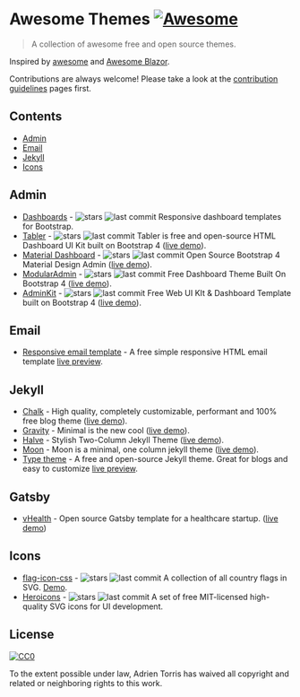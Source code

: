 # Awesome Themes [![Awesome](https://cdn.rawgit.com/sindresorhus/awesome/d7305f38d29fed78fa85652e3a63e154dd8e8829/media/badge.svg)](https://github.com/sindresorhus/awesome)

> A collection of awesome free and open source themes.

Inspired by [awesome](https://github.com/sindresorhus/awesome) and [Awesome Blazor](https://github.com/AdrienTorris/awesome-blazor).

Contributions are always welcome! Please take a look at the [contribution guidelines](https://github.com/AdrienTorris/awesome-themes/blob/master/CONTRIBUTING.md) pages first.

## Contents

- [Admin](#admin)
- [Email](#email)
- [Jekyll](#jekyll)
- [Icons](#icons)

## Admin
* [Dashboards](https://github.com/keen/dashboards) - ![stars](https://img.shields.io/github/stars/keen/dashboards?style=flat-square&cacheSeconds=604800) ![last commit](https://img.shields.io/github/last-commit/keen/dashboards?style=flat-square&cacheSeconds=86400) Responsive dashboard templates for Bootstrap.
* [Tabler](https://github.com/tabler/tabler) - ![stars](https://img.shields.io/github/stars/tabler/tabler?style=flat-square&cacheSeconds=604800) ![last commit](https://img.shields.io/github/last-commit/tabler/tabler?style=flat-square&cacheSeconds=86400) Tabler is free and open-source HTML Dashboard UI Kit built on Bootstrap 4 ([live demo](https://tabler.github.io/)).
* [Material Dashboard](https://github.com/creativetimofficial/material-dashboard) - ![stars](https://img.shields.io/github/stars/creativetimofficial/material-dashboard?style=flat-square&cacheSeconds=604800) ![last commit](https://img.shields.io/github/last-commit/creativetimofficial/material-dashboard?style=flat-square&cacheSeconds=86400) Open Source Bootstrap 4 Material Design Admin ([live demo](https://demos.creative-tim.com/material-dashboard/examples/dashboard.html)).
* [ModularAdmin](https://github.com/modularcode/modular-admin-html) - ![stars](https://img.shields.io/github/stars/modularcode/modular-admin-html?style=flat-square&cacheSeconds=604800) ![last commit](https://img.shields.io/github/last-commit/modularcode/modular-admin-html?style=flat-square&cacheSeconds=86400) Free Dashboard Theme Built On Bootstrap 4 ([live demo](https://modularcode.io/modular-admin-html/)).
* [AdminKit](https://github.com/adminkit/adminkit) - ![stars](https://img.shields.io/github/stars/adminkit/adminkit?style=flat-square&cacheSeconds=604800) ![last commit](https://img.shields.io/github/last-commit/adminkit/adminkit?style=flat-square&cacheSeconds=86400) Free Web UI KIt & Dashboard Template built on Bootstrap 4 ([live demo](https://demo.adminkit.io/)).

## Email
* [Responsive email template](https://github.com/leemunroe/responsive-html-email-template) - A free simple responsive HTML email template [live preview](http://leemunroe.github.io/responsive-html-email-template/email.html).

## Jekyll
* [Chalk](https://github.com/nielsenramon/chalk) - High quality, completely customizable, performant and 100% free blog theme ([live demo](http://chalk.nielsenramon.com/)).
* [Gravity](https://github.com/hemangsk/Gravity) - Minimal is the new cool ([live demo](http://hemangsk.github.io/Gravity/)).
* [Halve](https://github.com/TaylanTatli/Halve) - Stylish Two-Column Jekyll Theme ([live demo](https://taylantatli.github.io/Halve/)).
* [Moon](https://github.com/TaylanTatli/Moon) - Moon is a minimal, one column jekyll theme ([live demo](https://taylantatli.github.io/Moon/)).
* [Type theme](https://github.com/rohanchandra/type-theme) - A free and open-source Jekyll theme. Great for blogs and easy to customize [live preview](https://rohanchandra.github.io/type-theme/).

## Gatsby
* [vHealth](https://github.com/shantanu-deshmukh/vhealth-gatsby) - Open source Gatsby template for a healthcare startup. ([live demo](https://vhealth.openthemes.dev/))

## Icons
* [flag-icon-css](https://github.com/lipis/flag-icon-css) - ![stars](https://img.shields.io/github/stars/lipis/flag-icon-css?style=flat-square&cacheSeconds=604800) ![last commit](https://img.shields.io/github/last-commit/lipis/flag-icon-css?style=flat-square&cacheSeconds=86400) A collection of all country flags in SVG. [Demo](https://flagicons.lipis.dev/).
* [Heroicons](https://github.com/refactoringui/heroicons) - ![stars](https://img.shields.io/github/stars/refactoringui/heroicons?style=flat-square&cacheSeconds=604800) ![last commit](https://img.shields.io/github/last-commit/refactoringui/heroicons?style=flat-square&cacheSeconds=86400) A set of free MIT-licensed high-quality SVG icons for UI development.

## License

[![CC0](http://mirrors.creativecommons.org/presskit/buttons/88x31/svg/cc-zero.svg)](https://creativecommons.org/publicdomain/zero/1.0/)

To the extent possible under law, Adrien Torris has waived all copyright and related or neighboring rights to this work.
